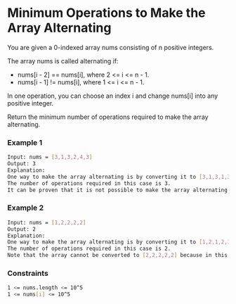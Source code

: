 # Minimum Operations to Make the Array Alternating

You are given a 0-indexed array nums consisting of n positive integers.

The array nums is called alternating if:

- nums[i - 2] == nums[i], where 2 <= i <= n - 1.
- nums[i - 1] != nums[i], where 1 <= i <= n - 1.

In one operation, you can choose an index i and change nums[i] into any positive integer.

Return the minimum number of operations required to make the array alternating.

### Example 1
```sh
Input: nums = [3,1,3,2,4,3]
Output: 3
Explanation:
One way to make the array alternating is by converting it to [3,1,3,1,3,1].
The number of operations required in this case is 3.
It can be proven that it is not possible to make the array alternating in less than 3 operations. 
```

### Example 2
```sh
Input: nums = [1,2,2,2,2]
Output: 2
Explanation:
One way to make the array alternating is by converting it to [1,2,1,2,1].
The number of operations required in this case is 2.
Note that the array cannot be converted to [2,2,2,2,2] because in this case nums[0] == nums[1] which violates the conditions of an alternating array.
```


### Constraints
```sh
1 <= nums.length <= 10^5
1 <= nums[i] <= 10^5
```
